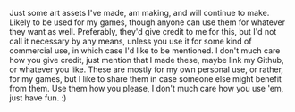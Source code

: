 Just some art assets I've made, am making, and will continue to make. Likely to be used for my games, though anyone can use them for whatever they want as well. Preferably, they'd give credit to me for this, but I'd not call it necessary by any means, unless you use it for some kind of commercial use, in which case I'd like to be mentioned. I don't much care how you give credit, just mention that I made these, maybe link my Github, or whatever you like. These are mostly for my own personal use, or rather, for my games, but I like to share them in case someone else might benefit from them. Use them how you please, I don't much care how you use 'em, just have fun. :)
